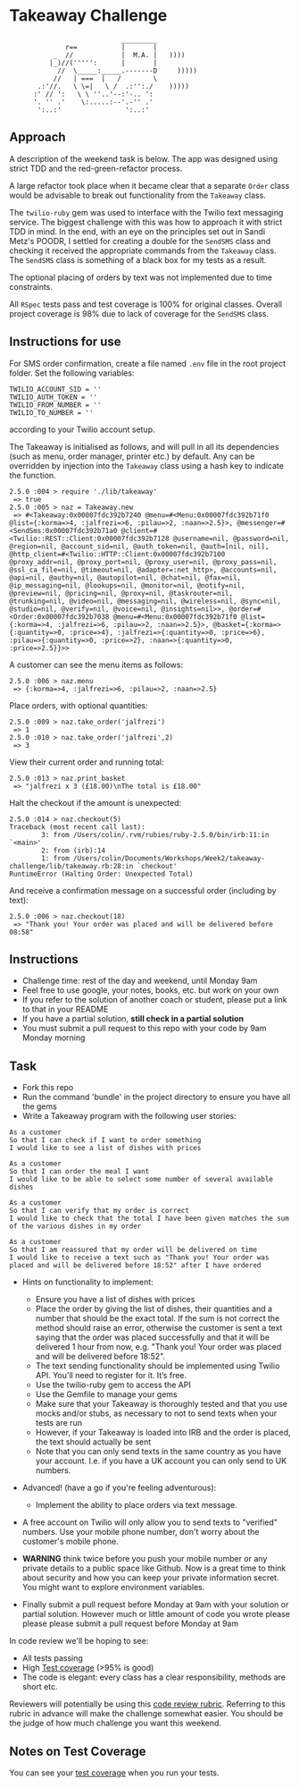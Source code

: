 Takeaway Challenge
==================
```
                            _________
              r==           |       |
           _  //            |  M.A. |   ))))
          |_)//(''''':      |       |
            //  \_____:_____.-------D     )))))
           //   | ===  |   /        \
       .:'//.   \ \=|   \ /  .:'':./    )))))
      :' // ':   \ \ ''..'--:'-.. ':
      '. '' .'    \:.....:--'.-'' .'
       ':..:'                ':..:'

 ```

Approach
-------

A description of the weekend task is below. The app was designed using strict TDD
and the red-green-refactor process. 

A large refactor took place when it became clear that a separate `Order` class would be advisable to break out
functionality from the `Takeaway` class. 

The `twilio-ruby` gem was used to interface with the Twilio text messaging service. The biggest challenge 
with this was how to approach it with strict TDD in mind. In the end, with an eye on the principles set out in 
Sandi Metz's POODR, I settled for creating a double for the `SendSMS` class and checking it received the appropriate
commands from the `Takeaway` class. The `SendSMS` class is something of a black box for my tests as a result.

The optional placing of orders by text was not implemented due to time constraints. 

All `RSpec` tests pass and test coverage is 100% for original classes. Overall project coverage is 98% due to lack
of coverage for the `SendSMS` class.

Instructions for use
-----

For SMS order confirmation, create a file named `.env` file in the root project folder. Set the following variables:
``` 
TWILIO_ACCOUNT_SID = ''
TWILIO_AUTH_TOKEN = ''
TWILIO_FROM_NUMBER = ''
TWILIO_TO_NUMBER = ''
```
according to your Twilio account setup. 

The Takeaway is initialised as follows, and will pull in all its dependencies (such as menu, order manager, printer
etc.) by default. Any can be overridden by injection into the `Takeaway` class using a hash key to indicate the
function.

```
2.5.0 :004 > require './lib/takeaway'
 => true
2.5.0 :005 > naz = Takeaway.new
 => #<Takeaway:0x00007fdc392b7240 @menu=#<Menu:0x00007fdc392b71f0 @list={:korma=>4, :jalfrezi=>6, :pilau=>2, :naan=>2.5}>, @messenger=#<SendSms:0x00007fdc392b71a0 @client=#<Twilio::REST::Client:0x00007fdc392b7128 @username=nil, @password=nil, @region=nil, @account_sid=nil, @auth_token=nil, @auth=[nil, nil], @http_client=#<Twilio::HTTP::Client:0x00007fdc392b7100 @proxy_addr=nil, @proxy_port=nil, @proxy_user=nil, @proxy_pass=nil, @ssl_ca_file=nil, @timeout=nil, @adapter=:net_http>, @accounts=nil, @api=nil, @authy=nil, @autopilot=nil, @chat=nil, @fax=nil, @ip_messaging=nil, @lookups=nil, @monitor=nil, @notify=nil, @preview=nil, @pricing=nil, @proxy=nil, @taskrouter=nil, @trunking=nil, @video=nil, @messaging=nil, @wireless=nil, @sync=nil, @studio=nil, @verify=nil, @voice=nil, @insights=nil>>, @order=#<Order:0x00007fdc392b7038 @menu=#<Menu:0x00007fdc392b71f0 @list={:korma=>4, :jalfrezi=>6, :pilau=>2, :naan=>2.5}>, @basket={:korma=>{:quantity=>0, :price=>4}, :jalfrezi=>{:quantity=>0, :price=>6}, :pilau=>{:quantity=>0, :price=>2}, :naan=>{:quantity=>0, :price=>2.5}}>>
``` 

A customer can see the menu items as follows:
```
2.5.0 :006 > naz.menu
 => {:korma=>4, :jalfrezi=>6, :pilau=>2, :naan=>2.5}
```

Place orders, with optional quantities:
``` 
2.5.0 :009 > naz.take_order('jalfrezi')
 => 1
2.5.0 :010 > naz.take_order('jalfrezi',2)
 => 3
```
View their current order and running total:
``` 
2.5.0 :013 > naz.print_basket
 => "jalfrezi x 3 (£18.00)\nThe total is £18.00"
```
Halt the checkout if the amount is unexpected:
``` 
2.5.0 :014 > naz.checkout(5)
Traceback (most recent call last):
        3: from /Users/colin/.rvm/rubies/ruby-2.5.0/bin/irb:11:in `<main>'
        2: from (irb):14
        1: from /Users/colin/Documents/Workshops/Week2/takeaway-challenge/lib/takeaway.rb:28:in `checkout'
RuntimeError (Halting Order: Unexpected Total)
```
And receive a confirmation message on a successful order (including by text):
``` 
2.5.0 :006 > naz.checkout(18)
 => "Thank you! Your order was placed and will be delivered before 08:58"
```

Instructions
-------

* Challenge time: rest of the day and weekend, until Monday 9am
* Feel free to use google, your notes, books, etc. but work on your own
* If you refer to the solution of another coach or student, please put a link to that in your README
* If you have a partial solution, **still check in a partial solution**
* You must submit a pull request to this repo with your code by 9am Monday morning

Task
-----

* Fork this repo
* Run the command 'bundle' in the project directory to ensure you have all the gems
* Write a Takeaway program with the following user stories:

```
As a customer
So that I can check if I want to order something
I would like to see a list of dishes with prices

As a customer
So that I can order the meal I want
I would like to be able to select some number of several available dishes

As a customer
So that I can verify that my order is correct
I would like to check that the total I have been given matches the sum of the various dishes in my order

As a customer
So that I am reassured that my order will be delivered on time
I would like to receive a text such as "Thank you! Your order was placed and will be delivered before 18:52" after I have ordered
```

* Hints on functionality to implement:
  * Ensure you have a list of dishes with prices
  * Place the order by giving the list of dishes, their quantities and a number that should be the exact total. If the sum is not correct the method should raise an error, otherwise the customer is sent a text saying that the order was placed successfully and that it will be delivered 1 hour from now, e.g. "Thank you! Your order was placed and will be delivered before 18:52".
  * The text sending functionality should be implemented using Twilio API. You'll need to register for it. It’s free.
  * Use the twilio-ruby gem to access the API
  * Use the Gemfile to manage your gems
  * Make sure that your Takeaway is thoroughly tested and that you use mocks and/or stubs, as necessary to not to send texts when your tests are run
  * However, if your Takeaway is loaded into IRB and the order is placed, the text should actually be sent
  * Note that you can only send texts in the same country as you have your account. I.e. if you have a UK account you can only send to UK numbers.

* Advanced! (have a go if you're feeling adventurous):
  * Implement the ability to place orders via text message.

* A free account on Twilio will only allow you to send texts to "verified" numbers. Use your mobile phone number, don't worry about the customer's mobile phone.

* **WARNING** think twice before you push your mobile number or any private details to a public space like Github. Now is a great time to think about security and how you can keep your private information secret. You might want to explore environment variables.

* Finally submit a pull request before Monday at 9am with your solution or partial solution.  However much or little amount of code you wrote please please please submit a pull request before Monday at 9am


In code review we'll be hoping to see:

* All tests passing
* High [Test coverage](https://github.com/makersacademy/course/blob/master/pills/test_coverage.md) (>95% is good)
* The code is elegant: every class has a clear responsibility, methods are short etc.

Reviewers will potentially be using this [code review rubric](docs/review.md).  Referring to this rubric in advance will make the challenge somewhat easier.  You should be the judge of how much challenge you want this weekend.

Notes on Test Coverage
------------------

You can see your [test coverage](https://github.com/makersacademy/course/blob/master/pills/test_coverage.md) when you run your tests.
